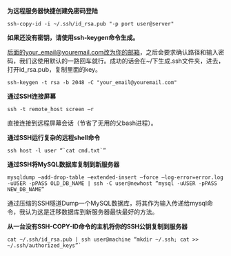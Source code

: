 **为远程服务器快捷创建免密码登陆**

```shell
ssh-copy-id -i ~/.ssh/id_rsa.pub "-p port user@server"
```

**如果还没有密钥，请使用ssh-keygen命令生成。**

后面的your_email@youremail.com改为你的邮箱，之后会要求确认路径和输入密码，我们这使用默认的一路回车就行。成功的话会在~/下生成.ssh文件夹，进去，打开id_rsa.pub，复制里面的key。

```shell
ssh-keygen -t rsa -b 2048 -C "your_email@youremail.com"
```

**通过SSH连接屏幕**

```shell
ssh -t remote_host screen –r
```

直接连接到远程屏幕会话（节省了无用的父bash进程）。

**通过SSH运行复杂的远程shell命令**

```shell
ssh host -l user “`cat cmd.txt`”
```

**通过SSH将MySQL数据库复制到新服务器**

```shell
mysqldump –add-drop-table –extended-insert –force –log-error=error.log -uUSER -pPASS OLD_DB_NAME | ssh -C user@newhost “mysql -uUSER -pPASS NEW_DB_NAME”
```

通过压缩的SSH隧道Dump一个MySQL数据库，将其作为输入传递给mysql命令，我认为这是迁移数据库到新服务器最快最好的方法。

**从一台没有SSH-COPY-ID命令的主机将你的SSH公钥复制到服务器**

```shell
cat ~/.ssh/id_rsa.pub | ssh user@machine “mkdir ~/.ssh; cat >> ~/.ssh/authorized_keys”`
```
